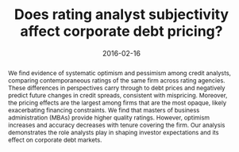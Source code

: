 ---
title: " Does rating analyst subjectivity affect corporate debt pricing? "
collection: publications
permalink: /publication/rating-analysts
date: 2016-02-16
venue: 'Journal of Financial Economics'
paperurl: '/files/pdf/research/Rating_Analysts.pdf'
paperurl_appendix: '/files/pdf/research/Rating_Analysts_Online_Appendix.pdf'
link: 'https://doi.org/10.1016/j.jfineco.2016.02.006'
github: 'https://github.com/cesare-fracassi/rating_analysts'
citation: 'Fracassi, C., S. Petry, and G. Tate. 2016. &quot;Does rating analyst subjectivity affect corporate debt pricing?&quot; <i>Journal of Financial Economics</i> 120 (3), 514-538.'
abstract: 'We find evidence of systematic optimism and pessimism among credit analysts, comparing contemporaneous ratings of the same firm across rating agencies. These differences in perspectives carry through to debt prices and negatively predict future changes in credit spreads, consistent with mispricing. Moreover, the pricing effects are the largest among firms that are the most opaque, likely exacerbating financing constraints. We find that masters of business administration (MBAs) provide higher quality ratings. However, optimism increases and accuracy decreases with tenure covering the firm. Our analysis demonstrates the role analysts play in shaping investor expectations and its effect on corporate debt markets.'
---